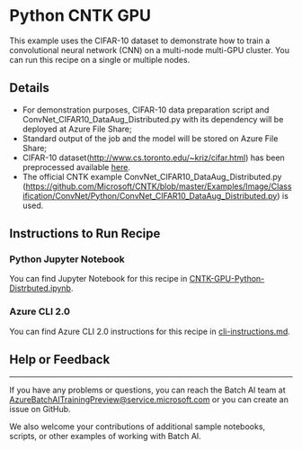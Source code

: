 # Python CNTK GPU

This example uses the CIFAR-10 dataset to demonstrate how to train a convolutional neural network (CNN) on a multi-node multi-GPU cluster. You can run this recipe on a single or multiple nodes.

## Details

- For demonstration purposes, CIFAR-10 data preparation script and ConvNet_CIFAR10_DataAug_Distributed.py with its dependency will be deployed at Azure File Share;
- Standard output of the job and the model will be stored on Azure File Share;
- CIFAR-10 dataset(http://www.cs.toronto.edu/~kriz/cifar.html) has been preprocessed available [here](https://batchaisamples.blob.core.windows.net/samples/CIFAR-10_dataset.tar?st=2017-09-29T18%3A29%3A00Z&se=2099-12-31T08%3A00%3A00Z&sp=rl&sv=2016-05-31&sr=b&sig=nFXsAp0Eq%2BoS5%2BKAEPnfyEGlCkBcKIadDvCPA%2BcX6lU%3D).
- The official CNTK example ConvNet_CIFAR10_DataAug_Distributed.py (https://github.com/Microsoft/CNTK/blob/master/Examples/Image/Classification/ConvNet/Python/ConvNet_CIFAR10_DataAug_Distributed.py) is used. 


## Instructions to Run Recipe

### Python Jupyter Notebook

You can find Jupyter Notebook for this recipe in [CNTK-GPU-Python-Distrbuted.ipynb](./CNTK-GPU-Python-Distrbuted.ipynb).

### Azure CLI 2.0

You can find Azure CLI 2.0 instructions for this recipe in [cli-instructions.md](./cli-instructions.md).

## Help or Feedback
--------------------
If you have any problems or questions, you can reach the Batch AI team at [AzureBatchAITrainingPreview@service.microsoft.com](mailto:AzureBatchAITrainingPreview@service.microsoft.com) or you can create an issue on GitHub.

We also welcome your contributions of additional sample notebooks, scripts, or other examples of working with Batch AI.
